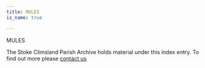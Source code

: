 ```yaml
---
title: MULES
is_name: true

---
```


MULES


The Stoke Climsland Parish Archive holds material under this index entry. To find out more please [contact us](/contact/)
